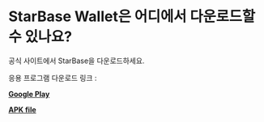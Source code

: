 # StarBase Wallet은 어디에서 다운로드할 수 있나요?

공식 사이트에서 StarBase을 다운로드하세요.

응용 프로그램 다운로드 링크 :

[**Google Play**](https://play.google.com/store/apps/details?id=io.horizontalsystems.bankwallet)

[**APK file**](https://github.com/horizontalsystems/StarBase-wallet-android/releases)
